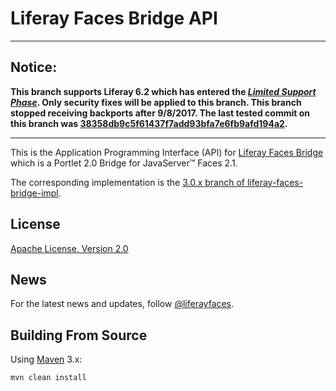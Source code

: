 # Liferay Faces Bridge API

---

## Notice:

**This branch supports Liferay 6.2 which has entered the [*Limited Support Phase*](https://www.liferay.com/subscription-services/end-of-life/liferay-portal). Only security fixes will be applied to this branch. This branch stopped receiving backports after 9/8/2017. The last tested commit on this branch was [38358db9c5f61437f7add93bfa7e6fb9afd194a2](https://github.com/liferay/liferay-faces-bridge-api/commit/38358db9c5f61437f7add93bfa7e6fb9afd194a2).**

---

This is the Application Programming Interface (API) for
[Liferay Faces Bridge](http://www.liferay.com/community/liferay-projects/liferay-faces/overview) which is a Portlet 2.0
Bridge for JavaServer&trade; Faces 2.1.

The corresponding implementation is the
[3.0.x branch of liferay-faces-bridge-impl](https://github.com/liferay/liferay-faces-bridge-impl/tree/3.0.x).

## License

[Apache License, Version 2.0](http://www.apache.org/licenses/LICENSE-2.0)

## News

For the latest news and updates, follow [@liferayfaces](https://twitter.com/liferayfaces).

## Building From Source

Using [Maven](https://maven.apache.org/) 3.x:

	mvn clean install